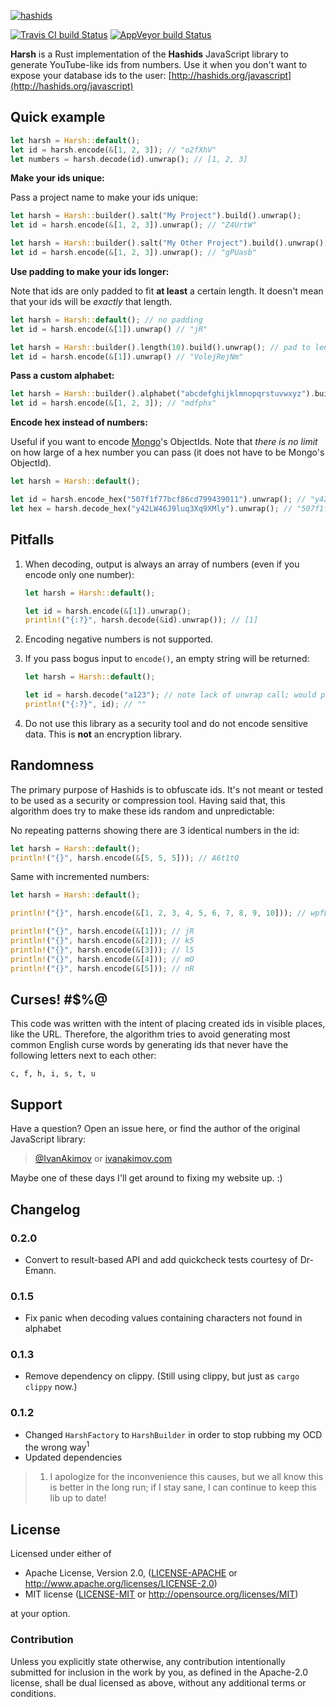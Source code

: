 
[![hashids](http://hashids.org/public/img/hashids.gif "Hashids")](http://hashids.org/)

[![Travis CI build Status][travis-image]][travis-url]
[![AppVeyor build Status][appveyor-image]][appveyor-url]

**Harsh** is a Rust implementation of the **Hashids** JavaScript library to generate YouTube-like ids from numbers. Use it when you don't want to expose your database ids to the user: [http://hashids.org/javascript](http://hashids.org/javascript)

Quick example
-------

```rust
let harsh = Harsh::default();
let id = harsh.encode(&[1, 2, 3]); // "o2fXhV"
let numbers = harsh.decode(id).unwrap(); // [1, 2, 3]
```

**Make your ids unique:**

Pass a project name to make your ids unique:

```rust
let harsh = Harsh::builder().salt("My Project").build().unwrap();
let id = harsh.encode(&[1, 2, 3]).unwrap(); // "Z4UrtW"

let harsh = Harsh::builder().salt("My Other Project").build().unwrap();
let id = harsh.encode(&[1, 2, 3]).unwrap(); // "gPUasb"
```

**Use padding to make your ids longer:**

Note that ids are only padded to fit **at least** a certain length. It doesn't mean that your ids will be *exactly* that length.

```rust
let harsh = Harsh::default(); // no padding
let id = harsh.encode(&[1]).unwrap() // "jR"

let harsh = Harsh::builder().length(10).build().unwrap(); // pad to length 10
let id = harsh.encode(&[1]).unwrap() // "VolejRejNm"
```

**Pass a custom alphabet:**

```rust
let harsh = Harsh::builder().alphabet("abcdefghijklmnopqrstuvwxyz").build().unwrap(); // all lowercase
let id = harsh.encode(&[1, 2, 3]); // "mdfphx"
```

**Encode hex instead of numbers:**

Useful if you want to encode [Mongo](https://www.mongodb.com/)'s ObjectIds. Note that *there is no limit* on how large of a hex number you can pass (it does not have to be Mongo's ObjectId).

```rust
let harsh = Harsh::default();

let id = harsh.encode_hex("507f1f77bcf86cd799439011").unwrap(); // "y42LW46J9luq3Xq9XMly"
let hex = harsh.decode_hex("y42LW46J9luq3Xq9XMly").unwrap(); // "507f1f77bcf86cd799439011" 
```

Pitfalls
-------

1. When decoding, output is always an array of numbers (even if you encode only one number):

	```rust
	let harsh = Harsh::default();

    let id = harsh.encode(&[1]).unwrap();
    println!("{:?}", harsh.decode(&id).unwrap()); // [1]
	```

2. Encoding negative numbers is not supported.
3. If you pass bogus input to `encode()`, an empty string will be returned:

	```rust
	let harsh = Harsh::default();

	let id = harsh.decode("a123"); // note lack of unwrap call; would panic here
	println!("{:?}", id); // ""
	```

4. Do not use this library as a security tool and do not encode sensitive data. This is **not** an encryption library.

Randomness
-------

The primary purpose of Hashids is to obfuscate ids. It's not meant or tested to be used as a security or compression tool. Having said that, this algorithm does try to make these ids random and unpredictable:

No repeating patterns showing there are 3 identical numbers in the id:

```rust
let harsh = Harsh::default();
println!("{}", harsh.encode(&[5, 5, 5])); // A6t1tQ
```

Same with incremented numbers:

```rust
let harsh = Harsh::default();

println!("{}", harsh.encode(&[1, 2, 3, 4, 5, 6, 7, 8, 9, 10])); // wpfLh9iwsqt0uyCEFjHM

println!("{}", harsh.encode(&[1])); // jR
println!("{}", harsh.encode(&[2])); // k5
println!("{}", harsh.encode(&[3])); // l5
println!("{}", harsh.encode(&[4])); // mO
println!("{}", harsh.encode(&[5])); // nR
```

Curses! #$%@
-------

This code was written with the intent of placing created ids in visible places, like the URL. Therefore, the algorithm tries to avoid generating most common English curse words by generating ids that never have the following letters next to each other:

	c, f, h, i, s, t, u

Support
-------

Have a question? Open an issue here, or find the author of the original JavaScript library: 

> [@IvanAkimov](http://twitter.com/ivanakimov) or [ivanakimov.com](http://ivanakimov.com)

Maybe one of these days I'll get around to fixing my website up. :)

Changelog
---------

### 0.2.0

- Convert to result-based API and add quickcheck tests courtesy of Dr-Emann.

### 0.1.5

- Fix panic when decoding values containing characters not found in alphabet

### 0.1.3

- Remove dependency on clippy. (Still using clippy, but just as `cargo clippy` now.)

### 0.1.2

- Changed `HarshFactory` to `HarshBuilder` in order to stop rubbing my OCD the wrong way<sup>1</sup>
- Updated dependencies

> 1. I apologize for the inconvenience this causes, but we all know this is better in the long run; if I stay sane, I can continue to keep this lib up to date!

License
-------

Licensed under either of

 * Apache License, Version 2.0, ([LICENSE-APACHE][license-url-ap2] or http://www.apache.org/licenses/LICENSE-2.0)
 * MIT license ([LICENSE-MIT][license-url-mit] or http://opensource.org/licenses/MIT)

at your option.

### Contribution

Unless you explicitly state otherwise, any contribution intentionally submitted for inclusion in the work by you, as defined in the Apache-2.0 license, shall be dual licensed as above, without any additional terms or conditions.

[travis-url]: https://travis-ci.org/archer884/harsh
[travis-image]: https://travis-ci.org/archer884/harsh.svg?branch=master

[appveyor-url]: (https://ci.appveyor.com/project/archer884/harsh)
[appveyor-image]: https://ci.appveyor.com/api/projects/status/github/archer884/harsh?branch=master&svg=true

[license-url-mit]: https://github.com/archer884/harsh/blob/master/LICENSE-MIT
[license-url-ap2]: https://github.com/archer884/harsh/blob/master/LICENSE-APACHE
